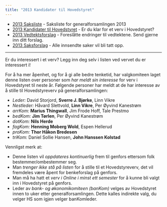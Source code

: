 ```yaml
---
title: "2013 Kandidater til Hovedstyret"
---
```


* [2013 Saksliste](/generalforsamlingen/2013/saksliste) - Saksliste for generalforsamlingen 2013
* [2013 Kandidater til Hovedstyret](/generalforsamlingen/2013/valg) - Er du klar for et verv i Hovedstyret?
* [2013 Vedtektsforslag](/generalforsamlingen/2013/vedteksforslag) - Foreslåtte endringer til vedtektene. Send gjerne inn ditt forslag.
* [2013 Saksforslag](/generalforsamlingen/2013/saksforslag) - Alle innsendte saker vil bli tatt opp.

---


Er du interessert i et verv? Legg inn deg selv i listen ved vervet du er interessert i!

For å ha mer åpenhet, og for å gi alle bedre tenketid, har valgkomiteen laget denne listen over personer som *har meldt sin interesse* for verv i Hovedstyret til neste år. Følgende personer har meldt at de har interesse av å stille til Hovedstyreverv på generalforsamlingen:

* *Leder:* David Storjord, __Sverre J. Bjørke__, Linn Vikre
* *Nestleder:* Håvard Slettvold, **Linn Vikre**, Per Øyvind Kanestrøm
* *arrKom:* **Marius Thingwall**, Jim Frode Hoff, Tale Prestmo
* *bedKom:* **Jim Tørlen**, Per Øyvind Kanestrøm
* *dotKom:* **Nils Herde**
* *fagKom:* **Henning Moberg Wold**, Espen Hellerud
* *proKom:* **Thor Håkon Bredesen**
* *triKom:* Daniel Sollie Hansen, **John Hanssen Kolstad**


Vennligst merk at:

* Denne listen vil *oppdateres kontinuerlig* frem til genfors ettersom folk bestemmer/ombestemmer seg.
* Man *trenger ikke stå på listen* for å stille til et Hovedstyreverv, det vil fremdeles være åpent for benkeforslag på genfors.
* Man må ha hatt et *verv i Online i minst ett semester* for å kunne bli valgt inn i Hovedstyret på genfors.
* Leder av *bank- og økonomikomiteen (banKom)* velges av Hovedstyret innen to uker etter generalforsamlingen. Dette kalles indirekte valg, du velger HS som igjen velger banKomleder.